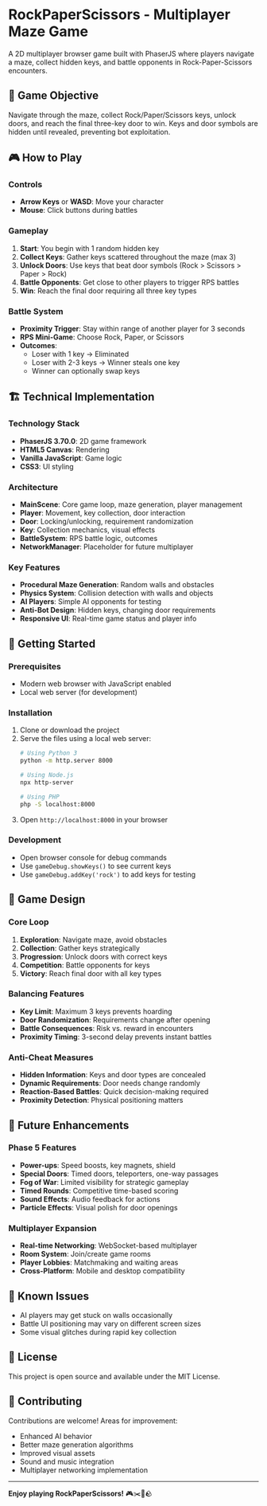 # RockPaperScissors - Multiplayer Maze Game

A 2D multiplayer browser game built with PhaserJS where players navigate a maze, collect hidden keys, and battle opponents in Rock-Paper-Scissors encounters.

## 🎯 Game Objective

Navigate through the maze, collect Rock/Paper/Scissors keys, unlock doors, and reach the final three-key door to win. Keys and door symbols are hidden until revealed, preventing bot exploitation.

## 🎮 How to Play

### Controls
- **Arrow Keys** or **WASD**: Move your character
- **Mouse**: Click buttons during battles

### Gameplay
1. **Start**: You begin with 1 random hidden key
2. **Collect Keys**: Gather keys scattered throughout the maze (max 3)
3. **Unlock Doors**: Use keys that beat door symbols (Rock > Scissors > Paper > Rock)
4. **Battle Opponents**: Get close to other players to trigger RPS battles
5. **Win**: Reach the final door requiring all three key types

### Battle System
- **Proximity Trigger**: Stay within range of another player for 3 seconds
- **RPS Mini-Game**: Choose Rock, Paper, or Scissors
- **Outcomes**:
  - Loser with 1 key → Eliminated
  - Loser with 2-3 keys → Winner steals one key
  - Winner can optionally swap keys

## 🏗️ Technical Implementation

### Technology Stack
- **PhaserJS 3.70.0**: 2D game framework
- **HTML5 Canvas**: Rendering
- **Vanilla JavaScript**: Game logic
- **CSS3**: UI styling

### Architecture
- **MainScene**: Core game loop, maze generation, player management
- **Player**: Movement, key collection, door interaction
- **Door**: Locking/unlocking, requirement randomization
- **Key**: Collection mechanics, visual effects
- **BattleSystem**: RPS battle logic, outcomes
- **NetworkManager**: Placeholder for future multiplayer

### Key Features
- **Procedural Maze Generation**: Random walls and obstacles
- **Physics System**: Collision detection with walls and objects
- **AI Players**: Simple AI opponents for testing
- **Anti-Bot Design**: Hidden keys, changing door requirements
- **Responsive UI**: Real-time game status and player info

## 🚀 Getting Started

### Prerequisites
- Modern web browser with JavaScript enabled
- Local web server (for development)

### Installation
1. Clone or download the project
2. Serve the files using a local web server:
   ```bash
   # Using Python 3
   python -m http.server 8000
   
   # Using Node.js
   npx http-server
   
   # Using PHP
   php -S localhost:8000
   ```
3. Open `http://localhost:8000` in your browser

### Development
- Open browser console for debug commands
- Use `gameDebug.showKeys()` to see current keys
- Use `gameDebug.addKey('rock')` to add keys for testing

## 🎨 Game Design

### Core Loop
1. **Exploration**: Navigate maze, avoid obstacles
2. **Collection**: Gather keys strategically
3. **Progression**: Unlock doors with correct keys
4. **Competition**: Battle opponents for keys
5. **Victory**: Reach final door with all key types

### Balancing Features
- **Key Limit**: Maximum 3 keys prevents hoarding
- **Door Randomization**: Requirements change after opening
- **Battle Consequences**: Risk vs. reward in encounters
- **Proximity Timing**: 3-second delay prevents instant battles

### Anti-Cheat Measures
- **Hidden Information**: Keys and door types are concealed
- **Dynamic Requirements**: Door needs change randomly
- **Reaction-Based Battles**: Quick decision-making required
- **Proximity Detection**: Physical positioning matters

## 🔮 Future Enhancements

### Phase 5 Features
- **Power-ups**: Speed boosts, key magnets, shield
- **Special Doors**: Timed doors, teleporters, one-way passages
- **Fog of War**: Limited visibility for strategic gameplay
- **Timed Rounds**: Competitive time-based scoring
- **Sound Effects**: Audio feedback for actions
- **Particle Effects**: Visual polish for door openings

### Multiplayer Expansion
- **Real-time Networking**: WebSocket-based multiplayer
- **Room System**: Join/create game rooms
- **Player Lobbies**: Matchmaking and waiting areas
- **Cross-Platform**: Mobile and desktop compatibility

## 🐛 Known Issues

- AI players may get stuck on walls occasionally
- Battle UI positioning may vary on different screen sizes
- Some visual glitches during rapid key collection

## 📝 License

This project is open source and available under the MIT License.

## 🤝 Contributing

Contributions are welcome! Areas for improvement:
- Enhanced AI behavior
- Better maze generation algorithms
- Improved visual assets
- Sound and music integration
- Multiplayer networking implementation

---

**Enjoy playing RockPaperScissors!** 🎮✂️📄🪨
